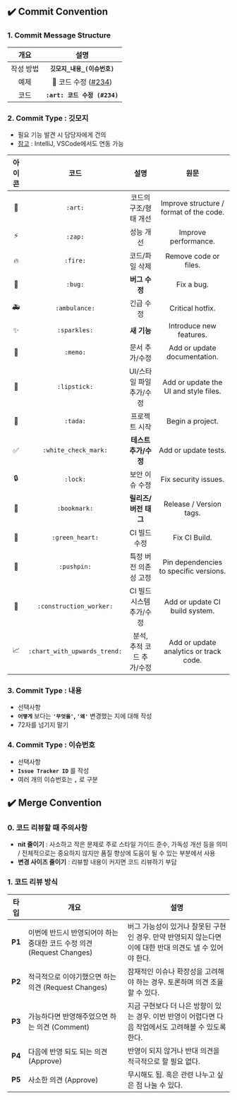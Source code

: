 ## ✔️ Commit Convention

### 1. Commit Message Structure

|   개요    |             설명             |
| :-------: | :--------------------------: |
| 작성 방법 | **`깃모지_내용_(이슈번호)`** |
|   예제    |  :art: 코드 수정 ([#234]())  |
|   코드    | **`:art: 코드 수정 (#234)`** |

### 2. Commit Type : 깃모지

- 필요 기능 발견 시 담당자에게 건의
- [참고](https://gitmoji.dev/) : IntelliJ, VSCode에서도 연동 가능

| 아이콘 |             코드             |           설명            |                  원문                   |
| :----: | :--------------------------: | :-----------------------: | :-------------------------------------: |
|   🎨   |           `:art:`            |   코드의 구조/형태 개선   | Improve structure / format of the code. |
|  ⚡️   |           `:zap:`            |         성능 개선         |          Improve performance.           |
|   🔥   |           `:fire:`           |      코드/파일 삭제       |          Remove code or files.          |
|   🐛   |           `:bug:`            |       **버그 수정**       |               Fix a bug.                |
|   🚑   |        `:ambulance:`         |         긴급 수정         |            Critical hotfix.             |
|   ✨   |         `:sparkles:`         |        **새 기능**        |         Introduce new features.         |
|   📝   |           `:memo:`           |      문서 추가/수정       |      Add or update documentation.       |
|   💄   |         `:lipstick:`         | UI/스타일 파일 추가/수정  |  Add or update the UI and style files.  |
|   🎉   |           `:tada:`           |       프로젝트 시작       |            Begin a project.             |
|   ✅   |     `:white_check_mark:`     |   **테스트 추가/수정**    |          Add or update tests.           |
|   🔒   |           `:lock:`           |      보안 이슈 수정       |          Fix security issues.           |
|   🔖   |         `:bookmark:`         |   **릴리즈/버전 태그**    |         Release / Version tags.         |
|   💚   |       `:green_heart:`        |       CI 빌드 수정        |              Fix CI Build.              |
|   📌   |         `:pushpin:`          |   특정 버전 의존성 고정   | Pin dependencies to specific versions.  |
|   👷   |   `:construction_worker:`    | CI 빌드 시스템 추가/수정  |     Add or update CI build system.      |
|   📈   | `:chart_with_upwards_trend:` | 분석, 추적 코드 추가/수정 | Add or update analytics or track code.  |

### 3. Commit Type : 내용

- 선택사항
- **`어떻게`** 보다는 **`'무엇을'`, `'왜'`** 변경했는 지에 대해 작성
- 72자를 넘기지 말기

### 4. Commit Type : 이슈번호

- 선택사항
- **`Issue Tracker ID`** 를 작성
- 여러 개의 이슈번호는 **`,`** 로 구분

## ✔️ Merge Convention

### 0. 코드 리뷰할 때 주의사항

- **nit 줄이기** : 사소하고 작은 문제로 주로 스타일 가이드 준수, 가독성 개선 등을 의미 / 전체적으로는 중요하지 않지만 품질 향상에 도움이 될 수 있는 부분에서 사용
- **변경 사이즈 줄이기** : 리뷰할 내용이 커지면 코드 리뷰하기 부담

### 1. 코드 리뷰 방식

|  타입  | 개요                                                                  | 설명                                                                                                     |
| :----: | --------------------------------------------------------------------- | -------------------------------------------------------------------------------------------------------- |
| **P1** | 이번에 반드시 반영되어야 하는 중대한 코드 수정 의견 (Request Changes) | 버그 가능성이 있거나 잘못된 구현인 경우. 만약 반영되지 않는다면 이에 대한 반대 의견도 낼 수 있어야 한다. |
| **P2** | 적극적으로 이야기했으면 하는 의견 (Request Changes)                   | 잠재적인 이슈나 확장성을 고려해야 하는 경우. 토론하며 의견 조율할 수 있다.                               |
| **P3** | 가능하다면 반영해주었으면 하는 의견 (Comment)                         | 지금 구현보다 더 나은 방향이 있는 경우. 이번 반영이 어렵다면 다음 작업에서도 고려해볼 수 있도록 한다.    |
| **P4** | 다음에 반영 되도 되는 의견 (Approve)                                  | 반영이 되지 않거나 반대 의견을 적극적으로 할 필요 없다.                                                  |
| **P5** | 사소한 의견 (Approve)                                                 | 무시해도 됨. 혹은 관련 나누고 싶은 점 나눌 수 있다.                                                      |


